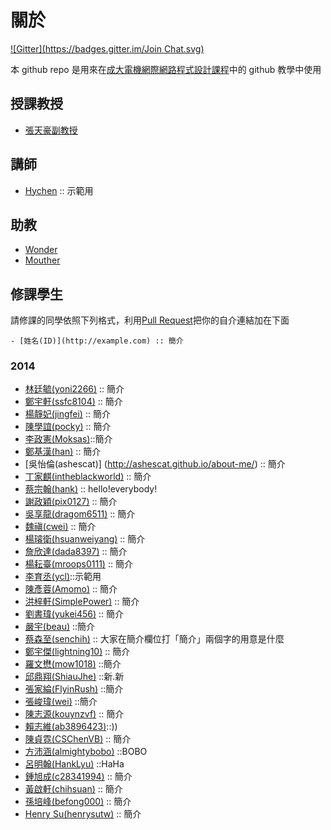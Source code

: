 ﻿關於
=====
[![Gitter](https://badges.gitter.im/Join Chat.svg)](https://gitter.im/NCKU-EE-WebPrograming/about-course?utm_source=badge&utm_medium=badge&utm_campaign=pr-badge&utm_content=badge)

本 github repo 是用來在[成大電機網際網路程式設計課程][1]中的 github 教學中使用

## 授課教授
- [張天豪副教授](http://office.ee.ncku.edu.tw/nckueechinese/professor/T710-darby/T0000000c.htm)

## 講師
- [Hychen](http://hychen.wuweig.org/about-me/) :: 示範用

## 助教
- [Wonder](http://merry.ee.ncku.edu.tw/~wonder/about-me/)
- [Mouther](http://mouther.github.io/about-me/)

## 修課學生

請修課的同學依照下列格式，利用[Pull Request][2]把你的自介連結加在下面

```
- [姓名(ID)](http://example.com) :: 簡介
```

### 2014

- [林廷毓(yoni2266)](http://yoni2266.github.io/about-me/) :: 簡介
- [鄭宇軒(ssfc8104)](http://ls2jsc.github.io/about-me/) :: 簡介
- [楊靜妃(jingfei)](http://jingfei.github.io/about-me/) :: 簡介
- [陳學誼(pocky)](http://pockychen.github.io/about-me/) :: 簡介
- [李政憲(Moksas)](http://moksas.github.io/about-me/)::簡介
- [鄭基漢(han)](http://hanago.github.io/about-me/) :: 簡介
- [吳怡倫(ashescat)] (http://ashescat.github.io/about-me/) :: 簡介
- [丁家麒(intheblackworld)](http://intheblackworld.github.io/about-me/) :: 簡介
- [蔡宗翰(hank)](http://hank2014.github.io/about-me/) :: hello!everybody!
- [謝政穎(pix0127)](http://pix0127.github.io/about-me/) :: 簡介
- [吳享龍(dragom6511)](http://dragom6511.github.io/about-me/) :: 簡介
- [魏禛(cwei)](http://cwei83.github.io/about-me/) :: 簡介
- [楊璿衛(hsuanweiyang)](http://hsuanweiyang.github.io/about-me/) :: 簡介
- [詹欣達(dada8397)](http://dada8397.github.io/about-me/) :: 簡介
- [楊耘臺(mroops0111)](http://mroops0111.github.io/about-me/) :: 簡介
- [李育丞(ycl)]( http://atumama.github.io/about-me/)::示範用 
- [陳彥蓉(Amomo)](http://amomo.github.io/about-me/) :: 簡介
- [洪梓軒(SimplePower)](https://simplepower.github.io/about-me) :: 簡介
- [劉書瑋(yukei456)](http://yukei456.github.io/about-me/) :: 簡介
- [嚴宇(beau)](http://e24016611.github.io/about-me) ::簡介
- [蔡森至(senchih)](http://senchih.github.io/about-me/) :: 大家在簡介欄位打「簡介」兩個字的用意是什麼
- [鄭宇傑(lightning10)](http://lightning10.github.io/about-me/) :: 簡介
- [羅文懋(mow1018)](http://mow1018.github.io/about-me/) ::簡介
- [邱鼎翔(ShiauJhe)](http://shiaujhe.github.io/about-me/) ::新.新
- [張家綸(FlyinRush)](http://flyinrush.github.io/about-me/) ::簡介
- [張峻瑋(wei)](http://weihi.github.io/about-me/) ::簡介
- [陳志源(kouynzvf)](http://kouynzvf.github.io/about-me/) :: 簡介
- [賴志維(ab3896423)](http://ab3896423.github.io/about-me/)::))
- [陳貞霓(CSChenVB)](http://cschenvb.github.io/about-me/) :: 簡介
- [方沛涵(almightybobo)](http://almightybobo.github.io/about-me/) ::BOBO
- [呂明翰(HankLyu)](http://HankLyu.github.io/about-me/) ::HaHa
- [鍾旭成(c28341994)](https://c28341994.github.io/about-me) :: 簡介
- [黃啟軒(chihsuan)](http://chihsuan.github.io/about-me/) :: 簡介
- [孫培峰(befong000)](http://befong000.github.io/about-me/) :: 簡介
- [Henry Su(henrysutw)](http://henrysutw.github.io/about-me/) :: 簡介

[1]: http://zoro.ee.ncku.edu.tw/wp2014/
[2]: https://help.github.com/articles/using-pull-requests
